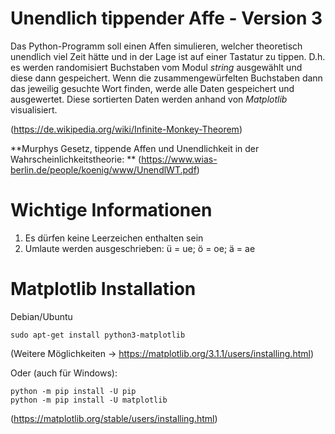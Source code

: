 # Unendlich tippender Affe - Version 3

Das Python-Programm soll einen Affen simulieren, welcher theoretisch unendlich viel Zeit hätte und in der Lage ist auf einer Tastatur zu tippen. 
D.h. es werden randomisiert Buchstaben vom Modul *string* ausgewählt und diese dann gespeichert. Wenn die zusammengewürfelten Buchstaben dann das 
jeweilig gesuchte Wort finden, werde alle Daten gespeichert und ausgewertet. Diese sortierten Daten werden anhand von *Matplotlib* 
visualisiert.

(https://de.wikipedia.org/wiki/Infinite-Monkey-Theorem)

**Murphys Gesetz, tippende Affen und Unendlichkeit in der Wahrscheinlichkeitstheorie: ** (https://www.wias-berlin.de/people/koenig/www/UnendlWT.pdf)
 
# Wichtige Informationen

  1. Es dürfen keine Leerzeichen enthalten sein
  2. Umlaute werden ausgeschrieben: ü = ue; ö = oe; ä = ae

# Matplotlib Installation

Debian/Ubuntu

    sudo apt-get install python3-matplotlib

(Weitere Möglichkeiten -> https://matplotlib.org/3.1.1/users/installing.html)

Oder (auch für Windows):

    python -m pip install -U pip
    python -m pip install -U matplotlib


(https://matplotlib.org/stable/users/installing.html)


